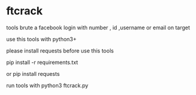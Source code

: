 # ftcrack
tools brute a facebook login with number , id ,username or email on target

use this tools with python3+

please install requests before use this tools

pip install -r requirements.txt

or pip install requests

run tools with python3 ftcrack.py
